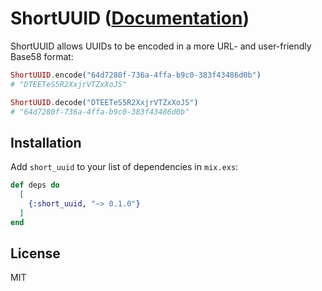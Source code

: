 # ShortUUID ([Documentation](https://hexdocs.pm/short_uuid))

ShortUUID allows UUIDs to be encoded in a more URL- and user-friendly Base58
format:

```elixir
ShortUUID.encode("64d7280f-736a-4ffa-b9c0-383f43486d0b")
# "DTEETeS5R2XxjrVTZxXoJS"

ShortUUID.decode("DTEETeS5R2XxjrVTZxXoJS")
# "64d7280f-736a-4ffa-b9c0-383f43486d0b"
```

## Installation

Add `short_uuid` to your list of dependencies in `mix.exs`:

```elixir
def deps do
  [
    {:short_uuid, "~> 0.1.0"}
  ]
end
```

## License

MIT
